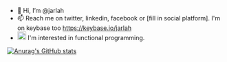 - 👋 Hi, I’m @jarlah
- 📫 Reach me on twitter, linkedin, facebook or [fill in social platform]. I'm on keybase too https://keybase.io/jarlah
- <img src="https://user-images.githubusercontent.com/404102/139930241-d45d4ca0-d17f-4bd4-b211-0066e47548b9.png" width="20" height="20"> I'm interested in functional programming.

[![Anurag's GitHub stats](https://github-readme-stats.vercel.app/api?username=jarlah)](https://github.com/anuraghazra/github-readme-stats)
